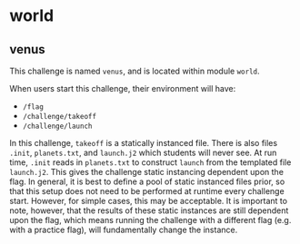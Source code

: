 # world
## venus

This challenge is named `venus`, and is located within module `world`.

When users start this challenge, their environment will have:
- `/flag`
- `/challenge/takeoff`
- `/challenge/launch`

In this challenge, `takeoff` is a statically instanced file.
There is also files `.init`, `planets.txt`, and `launch.j2` which students will never see.
At run time, `.init` reads in `planets.txt` to construct `launch` from the templated file `launch.j2`.
This gives the challenge static instancing dependent upon the flag.
In general, it is best to define a pool of static instanced files prior, so that this setup does not need to be performed at runtime every challenge start.
However, for simple cases, this may be acceptable.
It is important to note, however, that the results of these static instances are still dependent upon the flag, which means running the challenge with a different flag (e.g. with a practice flag), will fundamentally change the instance.
